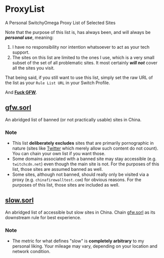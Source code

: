 # ProxyList
A Personal SwitchyOmega Proxy List of Selected Sites

Note that the purpose of this list is, has always been, and will always be ***personal use***, meaning:
1. I have no responsibility nor intention whatsoever to act as your tech support.
2. The sites on this list are limited to the ones I use, which is a very small subset of the set of all problematic sites. It most certainly ***will not*** cover all the sites you visit.

That being said, if you still want to use this list, simply set the raw URL of the list as your `Rule List URL` in your Switch Profile.

And [**Fuck GFW**](https://github.com/comwrg/FUCK-GFW).

## [gfw.sorl](/gfw.sorl)
An abridged list of banned (or not practically usable) sites in China.

### Note
 - This list **deliberately excludes** sites that are primarily pornographic in nature (sites like [Twitter](https://twitter.com) which merely allow such content do not count). You can chain your own list if you want those.
 - Some domains associated with a banned site may stay accessible (e.g. `twitchcdn.net`) even though the main site is not. For the purposes of this list, those sites are assumed banned as well.
 - Some sites, although not banned, should really only be visited via a proxy (e.g. `chinafirewalltest.com`) for obvious reasons. For the purposes of this list, those sites are included as well.

## [slow.sorl](/slow.sorl)
An abridged list of accessible but slow sites in China. Chain [gfw.sorl](#gfwsorl) as its downstream rule for best experience.

### Note
 - The metric for what defines "slow" is **completely arbitrary** to my personal liking. Your mileage may vary, depending on your location and network condition.
